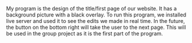 My program is the design of the title/first page of our website. It has a background picture with a black overlay. To run this program, we installed live server and used it to see the edits we made in real time. In the future, the button on the bottom right will take the user to the next page. This will be used in the group project as it is the first part of the program. 